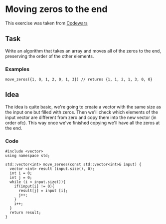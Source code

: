 # Moving zeros to the end

This exercise was taken from [Codewars](https://www.codewars.com/kata/52597aa56021e91c93000cb0)

## Task
Write an algorithm that takes an array and moves all of the zeros to the end, preserving the order of the other elements.

### Examples
```
move_zeros({1, 0, 1, 2, 0, 1, 3}) // returns {1, 1, 2, 1, 3, 0, 0}
```
## Idea

The idea is quite basic, we're going to create a vector with the same size as the input one but filled with zeros. Then we'll check which elements of the input vector are different from zero and copy them into the new vector (in order ofc). This way once we've finished copying we'll have all the zeros at the end. 

### Code
```
#include <vector>
using namespace std;

std::vector<int> move_zeroes(const std::vector<int>& input) {
  vector <int> result (input.size(), 0);
  int i = 0;
  int j = 0;
  while (i < input.size()){
    if(input[i] != 0){
      result[j] = input [i];
      j++;
    }
    i++;
  }
  return result;
}
```
